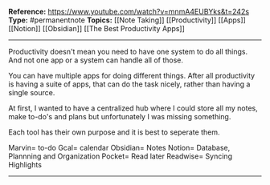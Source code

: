 
**Reference:** https://www.youtube.com/watch?v=mnmA4EUBYks&t=242s
**Type:** #permanentnote 
**Topics:** [[Note Taking]] [[Productivity]] [[Apps]] [[Notion]] [[Obsidian]] [[The Best Productivity Apps]]

----
Productivity doesn't mean you need to have one system to do all things. And not one app or a system can handle all of those.

You can have multiple apps for doing different things. After all productivity is having a suite of apps, that can do the task nicely, rather than having a single source.

At first, I wanted to have a centralized hub where I could store all my notes, make to-do's and plans but unfortunately I was missing something.

Each tool has their own purpose and it is best to seperate them.

Marvin= to-do
Gcal= calendar
Obsidian= Notes
Notion= Database, Plannning and Organization
Pocket= Read later
Readwise= Syncing Highlights

----

